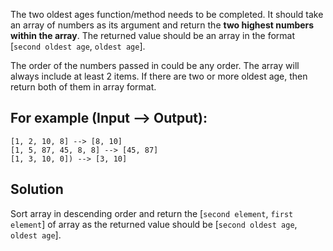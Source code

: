 The two oldest ages function/method needs to be completed. It should take an array of numbers as its argument and return the **two highest numbers within the array**. The returned value should be an array in the format [`second oldest age`,  `oldest age`].

The order of the numbers passed in could be any order. The array will always include at least 2 items. If there are two or more oldest age, then return both of them in array format.

## For example (Input --> Output):

```
[1, 2, 10, 8] --> [8, 10]
[1, 5, 87, 45, 8, 8] --> [45, 87]
[1, 3, 10, 0]) --> [3, 10]
```

## Solution
Sort array in descending order and return the [`second element`, `first element`] of array as the returned value should be [`second oldest age`,  `oldest age`].